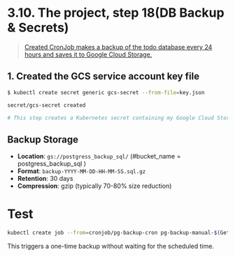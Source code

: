 # 3.10. The project, step 18(DB Backup & Secrets)

> [Created CronJob makes a backup of the todo database every 24 hours and saves it to Google Cloud Storage.](./manifests/pg_backup.yaml)

## 1. Created the GCS service account key file

```bash
$ kubectl create secret generic gcs-secret --from-file=key.json

secret/gcs-secret created

# This step creates a Kubernetes secret containing my Google Cloud Storage (GCS) service account credentials. The backup CronJob uses this secret to authenticate and upload database backups to your GCS bucket.
```

## Backup Storage

- **Location**: `gs://postgress_backup_sql/` (#bucket_name = postgress_backup_sql )
- **Format**: `backup-YYYY-MM-DD-HH-MM-SS.sql.gz`
- **Retention**: 30 days
- **Compression**: gzip (typically 70-80% size reduction)

# Test

```sh
kubectl create job --from=cronjob/pg-backup-cron pg-backup-manual-$(Get-Date -UFormat %s)
```

This triggers a one-time backup without waiting for the scheduled time.
